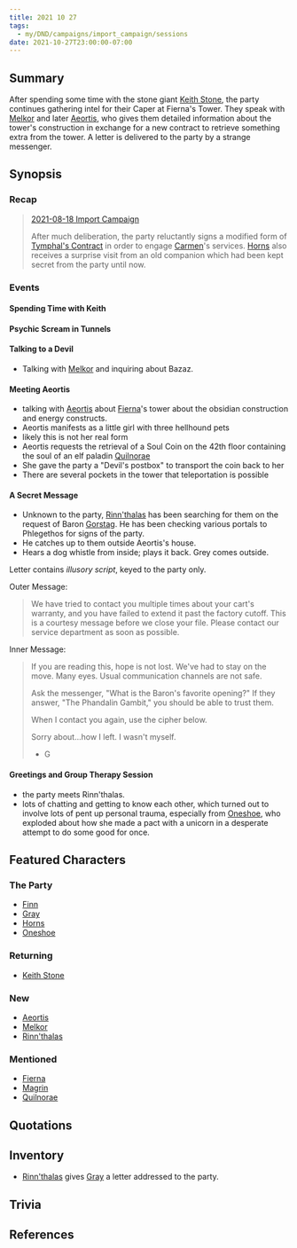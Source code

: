```yaml
---
title: 2021 10 27
tags:
  - my/DND/campaigns/import_campaign/sessions
date: 2021-10-27T23:00:00-07:00
---
```


## Summary

After spending some time with the stone giant [Keith Stone](/dnd/characters/npcs/keith-stone/), the party continues gathering intel for their Caper at Fierna's Tower. They speak with [Melkor](/dnd/characters/npcs/melkor/) and later [Aeortis](/dnd/characters/npcs/aeortis/), who gives them detailed information about the tower's construction in exchange for a new contract to retrieve something extra from the tower. A letter is delivered to the party by a strange messenger.

## Synopsis

### Recap

> [2021-08-18 Import Campaign](/dnd/2021-08-18/)
>
> After much deliberation, the party reluctantly signs a modified form of [Tymphal's Contract](/dnd/other-notes/tymphals-contract/) in order to engage [Carmen](/dnd/characters/npcs/carmen/)'s services. [Horns](/dnd/characters/horns/) also receives a surprise visit from an old companion which had been kept secret from the party until now.

### Events

#### Spending Time with Keith

#### Psychic Scream in Tunnels

#### Talking to a Devil

- Talking with [Melkor](/dnd/characters/npcs/melkor/) and inquiring about Bazaz.

####  Meeting Aeortis

- talking with [Aeortis](/dnd/characters/npcs/aeortis/) about [Fierna](/dnd/characters/npcs/fierna/)'s tower about the obsidian construction and energy constructs.
- Aeortis manifests as a little girl with three hellhound pets
- likely this is not her real form
- Aeortis requests the retrieval of a Soul Coin on the 42th floor containing the soul of an elf paladin [Quilnorae](/dnd/characters/npcs/quilnorae/)
- She gave the party a "Devil's postbox" to transport the coin back to her
- There are several pockets in the tower that teleportation is possible

#### A Secret Message

- Unknown to the party, [Rinn'thalas](/dnd/characters/rinnthalas-liadon/) has been searching for them on the request of Baron [Gorstag](/dnd/characters/gorstag/). He has been checking various portals to Phlegethos for signs of the party.
- He catches up to them outside Aeortis's house.
- Hears a dog whistle from inside; plays it back. Grey comes outside.

Letter contains _illusory script_, keyed to the party only.

Outer Message:

> We have tried to contact you multiple times about your cart's warranty, and you have failed to extend it past the factory cutoff. This is a courtesy message before we close your file. Please contact our service department as soon as possible.

Inner Message: 

> If you are reading this, hope is not lost. We've had to stay on the move. Many eyes. Usual communication channels are not safe.
> 
> Ask the messenger, "What is the Baron's favorite opening?" If they answer, "The Phandalin Gambit," you should be able to trust them.
>
> When I contact you again, use the cipher below. 
> 
> Sorry about...how I left. I wasn't myself.
>
> - G

#### Greetings and Group Therapy Session

- the party meets Rinn'thalas.
- lots of chatting and getting to know each other, which turned out to involve lots of pent up personal trauma, especially from [Oneshoe](/dnd/characters/oneshoe/), who exploded about how she made a pact with a unicorn in a desperate attempt to do some good for once.

## Featured Characters

### The Party

- [Finn](/dnd/characters/finn/)
- [Gray](/dnd/characters/haeltin-var-astora/)
- [Horns](/dnd/characters/horns/)
- [Oneshoe](/dnd/characters/oneshoe/)

### Returning

- [Keith Stone](/dnd/characters/npcs/keith-stone/)

### New

- [Aeortis](/dnd/characters/npcs/aeortis/)
- [Melkor](/dnd/characters/npcs/melkor/)
- [Rinn'thalas](/dnd/characters/rinnthalas-liadon/)

### Mentioned

- [Fierna](/dnd/characters/npcs/fierna/)
- [Magrin](/dnd/characters/npcs/magrin/)
- [Quilnorae](/dnd/characters/npcs/quilnorae/)

## Quotations

## Inventory

- [Rinn'thalas](/dnd/characters/rinnthalas-liadon/) gives [Gray](/dnd/characters/haeltin-var-astora/) a letter addressed to the party.

## Trivia

## References
